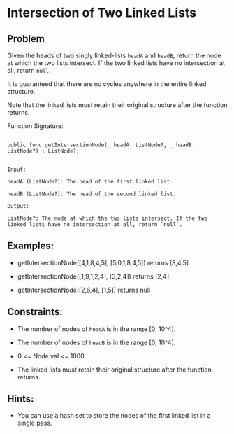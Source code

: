 # Intersection of Two Linked Lists
## Problem

Given the heads of two singly linked-lists `headA` and `headB`, return the node at which the two lists intersect. If the two linked lists have no intersection at all, return `null`.

It is guaranteed that there are no cycles anywhere in the entire linked structure.

Note that the linked lists must retain their original structure after the function returns.

Function Signature:

```motoko

public func getIntersectionNode(_ headA: ListNode?, _ headB: ListNode?) : ListNode?;
```

```plaintext

Input:

headA (ListNode?): The head of the first linked list.

headB (ListNode?): The head of the second linked list.

Output:

ListNode?: The node at which the two lists intersect. If the two linked lists have no intersection at all, return `null`.

```

## Examples:

- getIntersectionNode([4,1,8,4,5], [5,0,1,8,4,5]) returns [8,4,5]

- getIntersectionNode([1,9,1,2,4], [3,2,4]) returns [2,4]

- getIntersectionNode([2,6,4], [1,5]) returns null

## Constraints:

- The number of nodes of `headA` is in the range [0, 10^4].

- The number of nodes of `headB` is in the range [0, 10^4].

- 0 <= Node.val <= 1000

- The linked lists must retain their original structure after the function returns.

## Hints:

- You can use a hash set to store the nodes of the first linked list in a single pass.